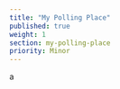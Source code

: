 ```yaml
---
title: "My Polling Place"
published: true
weight: 1
section: my-polling-place
priority: Minor
---
```

a